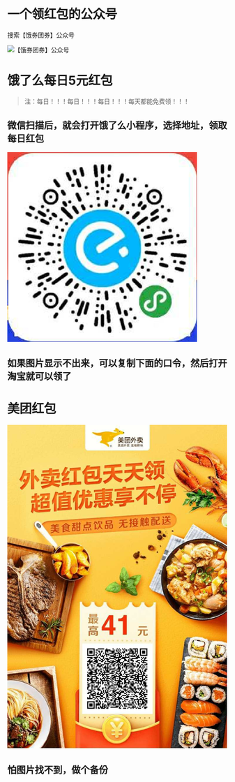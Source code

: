 # 一个领红包的公众号

搜索【饿券团券】公众号

![【饿券团券】公众号](wx.bmp)

# 饿了么每日5元红包

> 注：每日！！！每日！！！每日！！！每天都能免费领！！！

## 微信扫描后，就会打开饿了么小程序，选择地址，领取每日红包

![饿了么红包](eleme.png)

## 如果图片显示不出来，可以复制下面的口令，然后打开淘宝就可以领了

# 美团红包
![美团红包](meituan.jpg)


## 怕图片找不到，做个备份